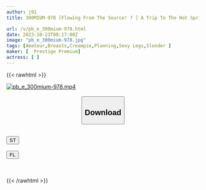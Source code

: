 ```yaml
---
author: j91
title: 300MIUM-978 [Flowing From The Source! ? ] A Trip To The Hot Springs With A Beautiful Detective Who Is Dying To Have Sex! ! After Taking A Walk In Atami, You Can Fully Enjoy The Beautiful F Breasts ♪ It’s Been A Long Time Since She Moaned So Much That She Squirted So Much That A Puddle Formed! ! Would You Like To Skip Work Today? In Shibuya (Hitomi Honda)

url: /v/pb_e_300mium-978.html
date: 2023-10-23T00:17:00Z
image: "pb_e_300mium-978.jpg"
tags: [Amateur,Breasts,Creampie,Planning,Sexy Legs,Slender ]
maker: [  Prestige Premium]
actress: [ ]
---
```



{{< rawhtml >}}

<div class="video" data-videoid="aGbKGKO8z3cxXkM">
    <a href="javascript:;">
        <img src="https://my.j91.asia/v/pb_e_300mium-978.jpg" width="WIDTH" height="HEIGHT" alt="pb_e_300mium-978.mp4" loading="lazy">
    </a>
</div>

<script type="text/javascript" src="https://j91.asia/asset/on-demand-st.js"></script>

<br>
  <link rel="stylesheet" href="https://j91.asia/asset/bs5.css">
  
  <center>
  <button class="btn btn-primary" type="button" data-bs-toggle="collapse" data-bs-target=".multi-collapse" aria-expanded="false" aria-controls="multiCollapseExample1 multiCollapseExample2"><h2>Download</h2></button></center>
</p>
<div class="row">
  <div class="col">
    <div class="collapse multi-collapse" id="multiCollapseExample1">
      <div class="card card-body">
	      	      <br>
<div class="buttons">  
<a href="https://streamtape.to/v/aGbKGKO8z3cxXkM"><button class="btn-hover color-3"><i class="fa fa-download"></i> ST</button></a></div>
    </div>
  </div>
</div>
  <div class="col">
    <div class="collapse multi-collapse" id="multiCollapseExample2">
      <div class="card card-body">
	      <br>
<div class="buttons">
    <a href="https://filelions.online/f/61m99laspl9f"><button class="btn-hover color-9"><i class="fa fa-download"></i> FL</button></a></div>
<br><br>
      </div>
    </div>
  </div>
</div>

{{< /rawhtml >}}